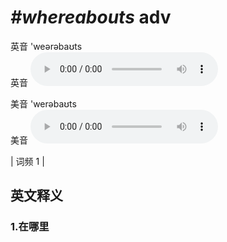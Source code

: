 # ***\#whereabouts*** adv
英音 'weərəbaʊts  
英音
<audio src="./media/whereabouts1.aac" controls="controls"></audio>

美音 'werəbaʊts  
美音
<audio src="./media/whereabouts2.aac" controls="controls"></audio>



| 词频 1 |  

英文释义
---
### 1.**在哪里**  



